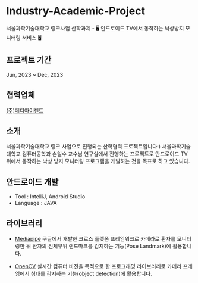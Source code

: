 # Industry-Academic-Project
서울과학기술대학교 링크사업 산학과제 - 🖥️ 안드로이드 TV에서 동작하는 낙상방지 모니터링 서비스 🖥️


## 프로젝트 기간
Jun, 2023 ~ Dec, 2023


## 협력업체
[(주)메디아이젠트](https://www.youtube.com/watch?v=oJlCC1DutbA&list=PLW2UjW795-f6xWA2_MUhEVgPauhGl3xIp)


## 소개
서울과학기술대학교 링크 사업으로 진행되는 산학협력 프로젝트입니다:) 
서울과학기술대학교 컴퓨터공학과 손일수 교수님 연구실에서 진행하는 프로젝트로 안드로이드 TV 위에서 동작하는 낙상 방지 모니터링 프로그램을 개발하는 것을 목표로 하고 있습니다.


## 안드로이드 개발
* Tool : IntelliJ, Android Studio
* Language : JAVA


## 라이브러리
- [Mediapipe](https://developers.google.com/mediapipe)
구글에서 개발한 크로스 플랫폼 프레임워크로 카메라로 환자를 모니터링한 뒤 환자의 신체부위 랜드마크를 감지하는 기능(Pose Landmark)에 활용합니다.

- [OpenCV](https://opencv.org/)
실시간 컴퓨터 비전을 목적으로 한 프로그래밍 라이브러리로 카메라 프레임에서 침대를 감지하는 기능(object detection)에 활용합니다.
